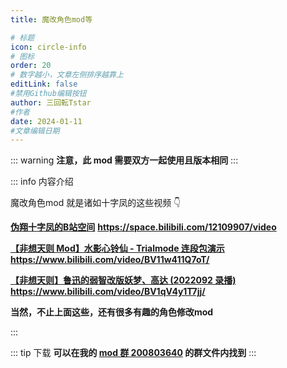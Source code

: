 ```yaml
---
title: 魔改角色mod等

# 标题
icon: circle-info
# 图标
order: 20
# 数字越小，文章左侧排序越靠上
editLink: false
#禁用Github编辑按钮
author: 三回転Tstar
#作者
date: 2024-01-11
#文章编辑日期
---
```


::: warning
**注意，此 mod 需要双方一起使用且版本相同**
:::

::: info 内容介绍

魔改角色mod 就是诸如十字凤的这些视频 👇

[**伪翔十字凤的B站空间**](https://space.bilibili.com/12109907/video) **https://space.bilibili.com/12109907/video**

[**【非想天则 Mod】水影心铃仙 - Trialmode 连段包演示**](https://www.bilibili.com/video/BV11w411Q7oT/) **https://www.bilibili.com/video/BV11w411Q7oT/**

[**【非想天则】鲁迅的弱智改版妖梦、高达 (2022092 录播)**](https://www.bilibili.com/video/BV1qV4y1T7jj/) **https://www.bilibili.com/video/BV1qV4y1T7jj/**

**当然，不止上面这些，还有很多有趣的角色修改mod**

:::

::: tip 下载
**可以在我的 [mod 群 200803640](http://qm.qq.com/cgi-bin/qm/qr?_wv=1027&k=BlPlWLS0pzH53ek-6s_li9I9iyKOX2rp&authKey=IeuhBJ9I5o%2B2wsG9Ms0M1UaLEYqtSQERdxJ713CxleEak%2FBvvByzAGiJg%2Bw0zp8D&noverify=0&group_code=200803640) 的群文件内找到**
:::



